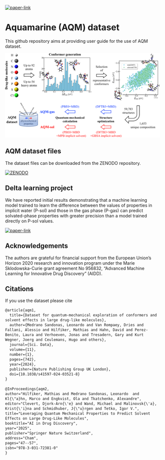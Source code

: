 [![paper-link](https://img.shields.io/badge/paper-Sci.Data-red.svg?style=flat-squar)](https://www.nature.com/articles/s41597-024-03521-8)

# Aquamarine (AQM) dataset
This github repository aims at providing user guide for the use of AQM dataset.

![Generation procedure](Extra/scheme.png)

## AQM dataset files
The dataset files can be downloaded from the ZENODO repository.

[![ZENODO](https://zenodo.org/badge/DOI/10.5281/zenodo.10208010.svg)](https://doi.org/10.5281/zenodo.10208010)

## Delta learning project
We have reported initial results demonstrating that a machine learning model trained to learn the difference between the values of properties in implicit water (P-sol) and those in the gas phase (P-gas) can predict solvated-phase properties with greater precision than a model trained directly on P-sol values. 

[![paper-link](https://img.shields.io/badge/ConferencePaper-LNCS-red.svg?style=flat-squar)](https://link.springer.com/chapter/10.1007/978-3-031-72381-0_5)

## Acknowledgements
The authors are grateful for financial support from the European Union’s Horizon 2020 research and innovation program under the Marie Sklodowska-Curie grant agreement No 956832, “Advanced Machine Learning for Innovative Drug Discovery” (AIDD). 

## Citations
If you use the dataset please cite
```
@article{aqm1,
  title={Dataset for quantum-mechanical exploration of conformers and solvent effects in large drug-like molecules},
  author={Medrano Sandonas, Leonardo and Van Rompaey, Dries and Fallani, Alessio and Hilfiker, Mathias and Hahn, David and Perez-Benito, Laura and Verhoeven, Jonas and Tresadern, Gary and Kurt Wegner, Joerg and Ceulemans, Hugo and others},
  journal={Sci. Data},
  volume={11},
  number={1},
  pages={742},
  year={2024},
  publisher={Nature Publishing Group UK London},
  doi={10.1038/s41597-024-03521-8}
}

@InProceedings{aqm2,
author="Hilfiker, Mathias and Medrano Sandonas, Leonardo  and Kl{\"a}hn, Marco and Engkvist, Ola and Tkatchenko, Alexandre",
editor="Clevert, Djork-Arn{\'e} and Wand, Michael and Malinovsk{\'a}, Krist{\'i}na and Schmidhuber, J{\"u}rgen and Tetko, Igor V.",
title="Leveraging Quantum Mechanical Properties to Predict Solvent Effects on Large Drug-Like Molecules",
booktitle="AI in Drug Discovery",
year="2025",
publisher="Springer Nature Switzerland",
address="Cham",
pages="47--57",
isbn="978-3-031-72381-0"
}
```

